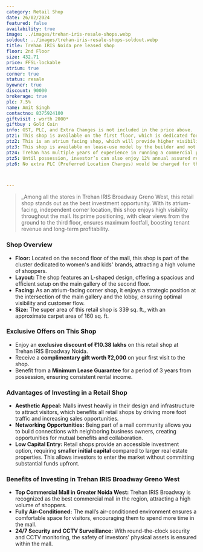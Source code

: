 ```yaml
---
category: Retail Shop
date: 26/02/2024
featured: false
availability: true
image: ../images/trehan-iris-resale-shops.webp
soldout: ../images/trehan-iris-resale-shops-soldout.webp
title: Trehan IRIS Noida pre leased shop
floor: 2nd Floor
size: 432.71
price: FFSL-lockable
atrium: true
corner: true
status: resale
byowner: true
discount: 90000
brokerage: true
plc: 7.5%
name: Amit Singh
contactno: 8375924100
giftvisit : worth 2000*
giftbuy : Gold Coin
info: GST, PLC, and Extra Changes is not included in the price above.
ptz1: This shop is available on the first floor, which is dedicated for Mens and Sports retail shops only.
ptz2: This is an atrium facing shop, which will provide higher visibility and footfall. Therefore, a rental yield for this shops can be expected.
ptz3: This shop is available on lease-use model by the builder and not for personal use.
ptz4: Trehan has multiple years of experience in running a commercial project on lease model, so the investors can be assured for rental yield from their shop for a long period of time.
ptz5: Until possession, investor’s can also enjoy 12% annual assured return by the builder.
ptz6: No extra PLC (Preferred Location Charges) would be charged for this shop even though the shop is atrium facing and right beside the escalators.



---
```


> _Among all the stores in Trehan IRIS Broadway Greno West, this retail shop stands out as the best investment opportunity. With its atrium-facing, independent corner location, this shop enjoys high visibility throughout the mall. Its prime positioning, with clear views from the ground to the third floor, ensures maximum footfall, boosting tenant revenue and long-term profitability.

### Shop Overview
- **Floor:** Located on the second floor of the mall, this shop is part of the cluster dedicated to women's and kids' brands, attracting a high volume of shoppers.
- **Layout:** The shop features an L-shaped design, offering a spacious and efficient setup on the main gallery of the second floor.
- **Facing:** As an atrium-facing corner shop, it enjoys a strategic position at the intersection of the main gallery and the lobby, ensuring optimal visibility and customer flow.
- **Size:** The super area of this retail shop is 339 sq. ft., with an approximate carpet area of 160 sq. ft.

### Exclusive Offers on This Shop
- Enjoy an **exclusive discount of ₹10.38 lakhs** on this retail shop at Trehan IRIS Broadway Noida.
- Receive a **complimentary gift worth ₹2,000** on your first visit to the shop.
- Benefit from a **Minimum Lease Guarantee** for a period of 3 years from possession, ensuring consistent rental income.

### Advantages of Investing in a Retail Shop
- **Aesthetic Appeal:** Malls invest heavily in their design and infrastructure to attract visitors, which benefits all retail shops by driving more foot traffic and increasing sales opportunities.
- **Networking Opportunities:** Being part of a mall community allows you to build connections with neighboring business owners, creating opportunities for mutual benefits and collaboration.
- **Low Capital Entry:** Retail shops provide an accessible investment option, requiring **smaller initial capital** compared to larger real estate properties. This allows investors to enter the market without committing substantial funds upfront.

### Benefits of Investing in Trehan IRIS Broadway Greno West
- **Top Commercial Mall in Greater Noida West:** Trehan IRIS Broadway is recognized as the best commercial mall in the region, attracting a high volume of shoppers.
- **Fully Air-Conditioned:** The mall’s air-conditioned environment ensures a comfortable space for visitors, encouraging them to spend more time in the mall.
- **24/7 Security and CCTV Surveillance:** With round-the-clock security and CCTV monitoring, the safety of investors' physical assets is ensured within the mall.

